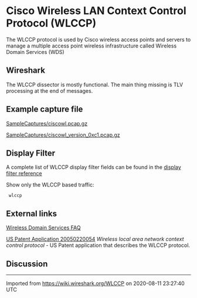 # Cisco Wireless LAN Context Control Protocol (WLCCP)

The WLCCP protocol is used by Cisco wireless access points and servers to manage a multiple access point wireless infrastructure called Wireless Domain Services (WDS)

## Wireshark

The WLCCP dissector is mostly functional. The main thing missing is TLV processing at the end of messages.

## Example capture file

[SampleCaptures/ciscowl.pcap.gz](uploads/__moin_import__/attachments/SampleCaptures/ciscowl.pcap.gz)

[SampleCaptures/ciscowl\_version\_0xc1.pcap.gz](uploads/__moin_import__/attachments/SampleCaptures/ciscowl_version_0xc1.pcap.gz)

## Display Filter

A complete list of WLCCP display filter fields can be found in the [display filter reference](http://www.wireshark.org/docs/dfref/w/wlccp.html)

Show only the WLCCP based traffic:

``` 
 wlccp 
```

## External links

[Wireless Domain Services FAQ](http://cisco.com/en/US/tech/tk722/tk809/technologies_q_and_a_item09186a00804d4421.shtml)

[US Patent Application 20050220054](http://appft1.uspto.gov/netacgi/nph-Parser?Sect1=PTO2&Sect2=HITOFF&p=1&u=%2Fnetahtml%2FPTO%2Fsearch-bool.html&r=4&f=G&l=50&co1=AND&d=PG01&s1=wlccp&OS=wlccp&RS=wlccp) *Wireless local area network context control protocol* - US Patent application that describes the WLCCP protocol.

## Discussion

---

Imported from https://wiki.wireshark.org/WLCCP on 2020-08-11 23:27:40 UTC
